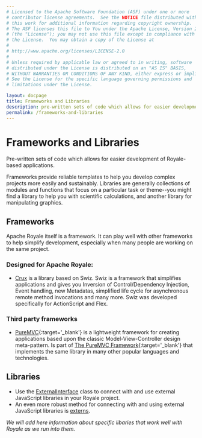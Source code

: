 ```yaml
---
# Licensed to the Apache Software Foundation (ASF) under one or more
# contributor license agreements.  See the NOTICE file distributed with
# this work for additional information regarding copyright ownership.
# The ASF licenses this file to You under the Apache License, Version 2.0
# (the "License"); you may not use this file except in compliance with
# the License.  You may obtain a copy of the License at
# 
# http://www.apache.org/licenses/LICENSE-2.0
# 
# Unless required by applicable law or agreed to in writing, software
# distributed under the License is distributed on an "AS IS" BASIS,
# WITHOUT WARRANTIES OR CONDITIONS OF ANY KIND, either express or implied.
# See the License for the specific language governing permissions and
# limitations under the License.

layout: docpage
title: Frameworks and Libraries
description: pre-written sets of code which allows for easier development of Royale-based applications
permalink: /frameworks-and-libraries
---
```


# Frameworks and Libraries

Pre-written sets of code which allows for easier development of Royale-based applications.

Frameworks provide reliable templates to help you develop complex projects more easily and sustainably. Libraries are generally collections of modules and functions that focus on a particular task or theme--you might find a library to help you with scientific calculations, and another library for manipulating graphics.

## Frameworks
Apache Royale itself is a framework. It can play well with other frameworks to help simplify development, especially when many people are working on the same project.

### Designed for Apache Royale:

* [Crux](libraries/crux) is a library based on Swiz. Swiz is a framework that simplifies applications and gives you Inversion of Control/Dependency Injection, Event handling, new Metadatas, simplified life cycle for asynchronous remote method invocations and many more. Swiz was developed specifically for ActionScript and Flex.

### Third party frameworks

* [PureMVC](https://github.com/PureMVC/puremvc-as3-multicore-framework/wiki){:target='_blank'} is a lightweight framework for creating applications based upon the classic Model-View-Controller design meta-pattern. Is part of [The PureMVC Framework](https://puremvc.org){:target='_blank'} that implements the same library in many other popular languages and technologies.

## Libraries

* Use the [ExternalInterface](/features/external-interface) class to connect with and use external JavaScript libraries in your Royale project.
* An even more robust method for connecting with and using external JavaScript libraries is [externs](/features/externs).

_We will add here information about specific libaries that work well with Royale as we run into them._



